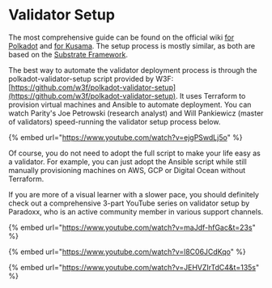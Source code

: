 # Validator Setup

The most comprehensive guide can be found on the official wiki [for Polkadot](https://wiki.polkadot.network/docs/en/maintain-guides-how-to-validate-polkadot) and [for Kusama](https://guide.kusama.network/docs/en/mirror-maintain-guides-how-to-validate-kusama). The setup process is mostly similar, as both are based on the [Substrate Framework](https://substrate.dev/).  

The best way to automate the validator deployment process is through the polkadot-validator-setup script provided by W3F: [https://github.com/w3f/polkadot-validator-setup](https://github.com/w3f/polkadot-validator-setup). It uses Terraform to provision virtual machines and Ansible to automate deployment. You can watch Parity's Joe Petrowski \(research analyst\) and Will Pankiewicz \(master of validators\) speed-running the validator setup process below. 

{% embed url="https://www.youtube.com/watch?v=ejgPSwdLj5o" %}

Of course, you do not need to adopt the full script to make your life easy as a validator. For example, you can just adopt the Ansible script  while still manually provisioning machines on AWS, GCP or Digital Ocean without Terraform. 

If you are more of a visual learner with a slower pace, you should definitely check out a comprehensive 3-part YouTube series on validator setup by Paradoxx, who is an active community member in various support channels. 

{% embed url="https://www.youtube.com/watch?v=maJdf-hfGac&t=23s" %}

{% embed url="https://www.youtube.com/watch?v=l8C06JCdKqo" %}

{% embed url="https://www.youtube.com/watch?v=JEHVZIrTdC4&t=135s" %}



